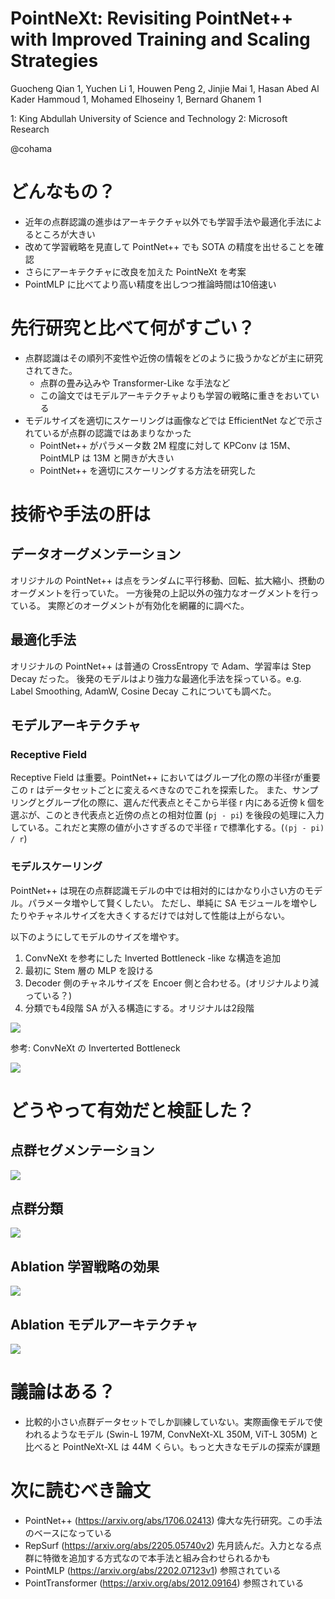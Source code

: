 PointNeXt: Revisiting PointNet++ with Improved Training and Scaling Strategies
===

Guocheng Qian 1, Yuchen Li 1, Houwen Peng 2, Jinjie Mai 1, Hasan Abed Al Kader Hammoud 1, Mohamed Elhoseiny 1, Bernard Ghanem 1

1: King Abdullah University of Science and Technology
2: Microsoft Research

@cohama

# どんなもの？

- 近年の点群認識の進歩はアーキテクチャ以外でも学習手法や最適化手法によるところが大きい
- 改めて学習戦略を見直して PointNet++ でも SOTA の精度を出せることを確認
- さらにアーキテクチャに改良を加えた PointNeXt を考案
- PointMLP に比べてより高い精度を出しつつ推論時間は10倍速い

# 先行研究と比べて何がすごい？

- 点群認識はその順列不変性や近傍の情報をどのように扱うかなどが主に研究されてきた。
  - 点群の畳み込みや Transformer-Like な手法など
  - この論文ではモデルアーキテクチャよりも学習の戦略に重きをおいている
- モデルサイズを適切にスケーリングは画像などでは EfficientNet などで示されているが点群の認識ではあまりなかった
  - PointNet++ がパラメータ数 2M 程度に対して KPConv は 15M、PointMLP は 13M と開きが大きい
  - PointNet++ を適切にスケーリングする方法を研究した

# 技術や手法の肝は

## データオーグメンテーション

オリジナルの PointNet++ は点をランダムに平行移動、回転、拡大縮小、摂動のオーグメントを行っていた。
一方後発の上記以外の強力なオーグメントを行っている。
実際どのオーグメントが有効化を網羅的に調べた。

## 最適化手法

オリジナルの PointNet++ は普通の CrossEntropy で Adam、学習率は Step Decay だった。
後発のモデルはより強力な最適化手法を採っている。e.g. Label Smoothing, AdamW, Cosine Decay
これについても調べた。

## モデルアーキテクチャ

### Receptive Field

Receptive Field は重要。PointNet++ においてはグループ化の際の半径rが重要
この r はデータセットごとに変えるべきなのでこれを探索した。
また、サンプリングとグループ化の際に、選んだ代表点とそこから半径 r 内にある近傍 k 個を選ぶが、このとき代表点と近傍の点との相対位置 (`pj - pi`) を後段の処理に入力している。これだと実際の値が小さすぎるので半径 r で標準化する。(`(pj - pi) / r`)

### モデルスケーリング

PointNet++ は現在の点群認識モデルの中では相対的にはかなり小さい方のモデル。パラメータ増やして賢くしたい。
ただし、単純に SA モジュールを増やしたりやチャネルサイズを大きくするだけでは対して性能は上がらない。

以下のようにしてモデルのサイズを増やす。

1. ConvNeXt を参考にした Inverted Bottleneck -like な構造を追加
2. 最初に Stem 層の MLP を設ける
3. Decoder 側のチャネルサイズを Encoer 側と合わせる。(オリジナルより減っている？)
4. 分類でも4段階 SA が入る構造にする。オリジナルは2段階

![](./pointnext/arch.png)

参考: ConvNeXt の Inverterted Bottleneck

![](./pointnext/convnext_arch.png)

# どうやって有効だと検証した？

## 点群セグメンテーション

![](./pointnext/result1.png)

## 点群分類

![](./pointnext/result2.png)

## Ablation 学習戦略の効果

![](./pointnext/ablation_result1.png)

## Ablation モデルアーキテクチャ

![](./pointnext/ablation_result2.png)

# 議論はある？

- 比較的小さい点群データセットでしか訓練していない。実際画像モデルで使われるようなモデル (Swin-L 197M, ConvNeXt-XL 350M, ViT-L 305M) と比べると PointNeXt-XL は 44M くらい。もっと大きなモデルの探索が課題

# 次に読むべき論文

- PointNet++ (https://arxiv.org/abs/1706.02413) 偉大な先行研究。この手法のベースになっている
- RepSurf (https://arxiv.org/abs/2205.05740v2) 先月読んだ。入力となる点群に特徴を追加する方式なので本手法と組み合わせられるかも
- PointMLP (https://arxiv.org/abs/2202.07123v1) 参照されている
- PointTransformer (https://arxiv.org/abs/2012.09164) 参照されている
